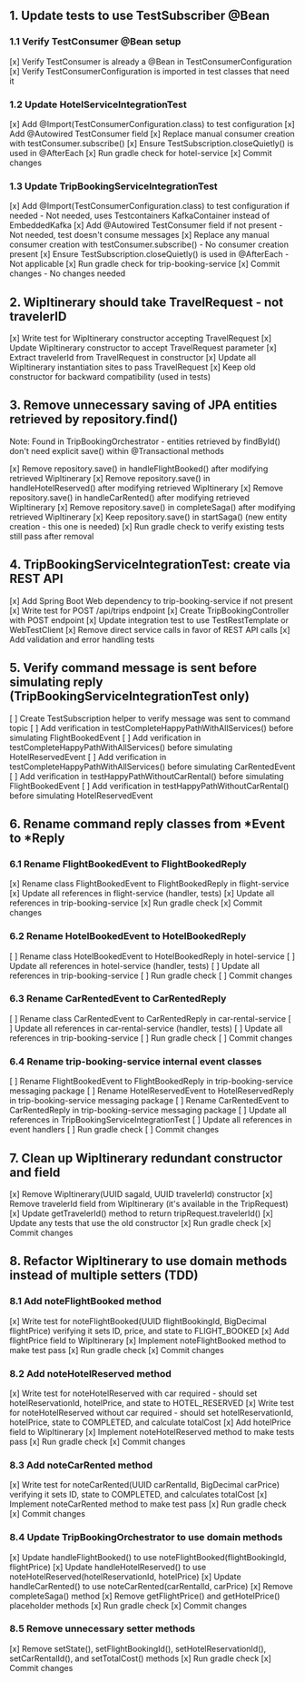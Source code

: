 
## 1. Update tests to use TestSubscriber @Bean

### 1.1 Verify TestConsumer @Bean setup
[x] Verify TestConsumer is already a @Bean in TestConsumerConfiguration
[x] Verify TestConsumerConfiguration is imported in test classes that need it

### 1.2 Update HotelServiceIntegrationTest
[x] Add @Import(TestConsumerConfiguration.class) to test configuration
[x] Add @Autowired TestConsumer field
[x] Replace manual consumer creation with testConsumer.subscribe()
[x] Ensure TestSubscription.closeQuietly() is used in @AfterEach
[x] Run gradle check for hotel-service
[x] Commit changes

### 1.3 Update TripBookingServiceIntegrationTest  
[x] Add @Import(TestConsumerConfiguration.class) to test configuration if needed - Not needed, uses Testcontainers KafkaContainer instead of EmbeddedKafka
[x] Add @Autowired TestConsumer field if not present - Not needed, test doesn't consume messages
[x] Replace any manual consumer creation with testConsumer.subscribe() - No consumer creation present
[x] Ensure TestSubscription.closeQuietly() is used in @AfterEach - Not applicable
[x] Run gradle check for trip-booking-service
[x] Commit changes - No changes needed

## 2. WipItinerary should take TravelRequest - not travelerID
[x] Write test for WipItinerary constructor accepting TravelRequest
[x] Update WipItinerary constructor to accept TravelRequest parameter
[x] Extract travelerId from TravelRequest in constructor
[x] Update all WipItinerary instantiation sites to pass TravelRequest
[x] Keep old constructor for backward compatibility (used in tests)

## 3. Remove unnecessary saving of JPA entities retrieved by repository.find()
Note: Found in TripBookingOrchestrator - entities retrieved by findById() don't need explicit save() within @Transactional methods

[x] Remove repository.save() in handleFlightBooked() after modifying retrieved WipItinerary
[x] Remove repository.save() in handleHotelReserved() after modifying retrieved WipItinerary
[x] Remove repository.save() in handleCarRented() after modifying retrieved WipItinerary
[x] Remove repository.save() in completeSaga() after modifying retrieved WipItinerary
[x] Keep repository.save() in startSaga() (new entity creation - this one is needed)
[x] Run gradle check to verify existing tests still pass after removal

## 4. TripBookingServiceIntegrationTest: create via REST API
[x] Add Spring Boot Web dependency to trip-booking-service if not present
[x] Write test for POST /api/trips endpoint
[x] Create TripBookingController with POST endpoint
[x] Update integration test to use TestRestTemplate or WebTestClient
[x] Remove direct service calls in favor of REST API calls
[x] Add validation and error handling tests

## 5. Verify command message is sent before simulating reply (TripBookingServiceIntegrationTest only)
[ ] Create TestSubscription helper to verify message was sent to command topic
[ ] Add verification in testCompleteHappyPathWithAllServices() before simulating FlightBookedEvent
[ ] Add verification in testCompleteHappyPathWithAllServices() before simulating HotelReservedEvent
[ ] Add verification in testCompleteHappyPathWithAllServices() before simulating CarRentedEvent
[ ] Add verification in testHappyPathWithoutCarRental() before simulating FlightBookedEvent
[ ] Add verification in testHappyPathWithoutCarRental() before simulating HotelReservedEvent

## 6. Rename command reply classes from *Event to *Reply

### 6.1 Rename FlightBookedEvent to FlightBookedReply
[x] Rename class FlightBookedEvent to FlightBookedReply in flight-service
[x] Update all references in flight-service (handler, tests)
[x] Update all references in trip-booking-service
[x] Run gradle check
[x] Commit changes

### 6.2 Rename HotelBookedEvent to HotelBookedReply  
[ ] Rename class HotelBookedEvent to HotelBookedReply in hotel-service
[ ] Update all references in hotel-service (handler, tests)
[ ] Update all references in trip-booking-service
[ ] Run gradle check
[ ] Commit changes

### 6.3 Rename CarRentedEvent to CarRentedReply
[ ] Rename class CarRentedEvent to CarRentedReply in car-rental-service
[ ] Update all references in car-rental-service (handler, tests)
[ ] Update all references in trip-booking-service
[ ] Run gradle check
[ ] Commit changes

### 6.4 Rename trip-booking-service internal event classes
[ ] Rename FlightBookedEvent to FlightBookedReply in trip-booking-service messaging package
[ ] Rename HotelReservedEvent to HotelReservedReply in trip-booking-service messaging package
[ ] Rename CarRentedEvent to CarRentedReply in trip-booking-service messaging package
[ ] Update all references in TripBookingServiceIntegrationTest
[ ] Update all references in event handlers
[ ] Run gradle check
[ ] Commit changes

## 7. Clean up WipItinerary redundant constructor and field
[x] Remove WipItinerary(UUID sagaId, UUID travelerId) constructor
[x] Remove travelerId field from WipItinerary (it's available in the TripRequest)
[x] Update getTravelerId() method to return tripRequest.travelerId()
[x] Update any tests that use the old constructor
[x] Run gradle check
[x] Commit changes

## 8. Refactor WipItinerary to use domain methods instead of multiple setters (TDD)

### 8.1 Add noteFlightBooked method
[x] Write test for noteFlightBooked(UUID flightBookingId, BigDecimal flightPrice) verifying it sets ID, price, and state to FLIGHT_BOOKED
[x] Add flightPrice field to WipItinerary
[x] Implement noteFlightBooked method to make test pass
[x] Run gradle check
[x] Commit changes

### 8.2 Add noteHotelReserved method  
[x] Write test for noteHotelReserved with car required - should set hotelReservationId, hotelPrice, and state to HOTEL_RESERVED
[x] Write test for noteHotelReserved without car required - should set hotelReservationId, hotelPrice, state to COMPLETED, and calculate totalCost
[x] Add hotelPrice field to WipItinerary
[x] Implement noteHotelReserved method to make tests pass
[x] Run gradle check
[x] Commit changes

### 8.3 Add noteCarRented method
[x] Write test for noteCarRented(UUID carRentalId, BigDecimal carPrice) verifying it sets ID, state to COMPLETED, and calculates totalCost
[x] Implement noteCarRented method to make test pass
[x] Run gradle check
[x] Commit changes

### 8.4 Update TripBookingOrchestrator to use domain methods
[x] Update handleFlightBooked() to use noteFlightBooked(flightBookingId, flightPrice)
[x] Update handleHotelReserved() to use noteHotelReserved(hotelReservationId, hotelPrice)
[x] Update handleCarRented() to use noteCarRented(carRentalId, carPrice)
[x] Remove completeSaga() method
[x] Remove getFlightPrice() and getHotelPrice() placeholder methods
[x] Run gradle check
[x] Commit changes

### 8.5 Remove unnecessary setter methods
[x] Remove setState(), setFlightBookingId(), setHotelReservationId(), setCarRentalId(), and setTotalCost() methods
[x] Run gradle check
[x] Commit changes
